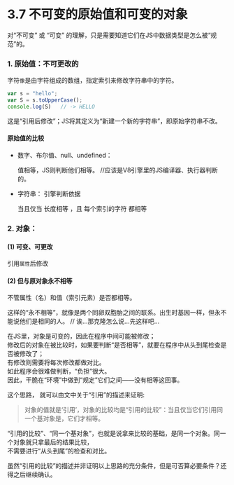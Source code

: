# 3.7 不可变的原始值和可变的对象

对“不可变” 或 “可变” 的理解，只是需要知道它们在JS中数据类型是怎么被“规范”的。


### 1. 原始值：不可更改的  

字符`像`是由字符组成的数组，指定索引来修改字符串中的字符。

``` javascript
var s = "hello";
var S = s.toUpperCase();
console.log(S)   // -> HELLO
``` 

这是“引用后修改”；JS将其定义为“新建一个新的字符串”，即原始字符串不改。


#### 原始值的比较 

- 数字、布尔值、null、undefined：

  值相等，JS则判断他们相等。  //应该是V8引擎里的JS编译器、执行器判断的。

- 字符串： 引擎判断依据
 
  当且仅当 长度相等 ，且 每个索引的字符 都相等
   
### 2. 对象：

#### (1)  可变、可更改

引用`属性`后修改


#### (2)  但与原对象永不相等

不管属性（名）和值（索引元素）是否都相等。

这样的“永不相等”，就像是两个同卵双胞胎之间的联系。出生时基因一样，但永不能说他们是相同的人。
// 诶...那克隆怎么说...先这样吧...  

在JS里，对象是可变的，因此在程序中间可能被修改；  
修改后的对象在被比较时，如果要判断“是否相等”，就要在程序中从头到尾检查是否被修改了；  
有修改则需要将每次修改都做对比。  
如此程序会很难做判断，“负担”很大。  
因此，干脆在“环境”中做到“规定”它们之间——没有相等这回事。  

这个思路，
就可以由文中关于“引用”的描述来证明:  
    
> 对象的值就是‘引用’，对象的比较均是“引用的比较”：当且仅当它们引用同一个基对象是，它们才相等。

“引用的比较”、“同一个基对象”，也就是说拿来比较的基础，是同一个对象。同一个对象就只拿最后的结果比较，  
不需要进行“从头到尾”的检查和对比。  

虽然“引用的比较”的描述并非证明以上思路的充分条件，但是可否算必要条件？还得之后继续确认。






